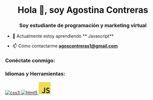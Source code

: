 <h1 align="center">Hola 👋, soy Agostina Contreras</h1>
<h3 align="center">Soy estudiante de programación y marketing virtual</h3>

- 🌱 Actualmente estoy aprendiendo ** Javascript**

- 📫 Cómo contactarme **agoscontreras1@gmail.com**

<h3 align="left">Conéctate conmigo:</h3>
<p align="left">
</p>

<h3 align= "left">Idiomas y Herramientas:</h3>
<p align="left"> <a href="https://www.w3schools.com/css/" target="_blank" rel="noreferrer"> <img src="https://raw.githubusercontent. com/devicons/devicon/master/icons/css3/css3-original-wordmark.svg" alt="css3" width="40" height="40"/> </a> <a href="https:// www.w3.org/html/" target="_blank" rel="noreferrer"> <img src="https://raw.githubusercontent.com/devicons/devicon/master/icons/html5/html5-original-wordmark .svg" alt="html5" ancho="40" altura="40"/> </a> <a href="https://developer.mozilla.org/en-US/docs/Web/JavaScript" destino ="_en blanco" rel="noreferrer"> <img src="https://raw.githubusercontent.com/devicons/devicon/master/icons/javascript/javascript-original.svg" alt="javascript" width="40" height="40"/ > </a> </p>

